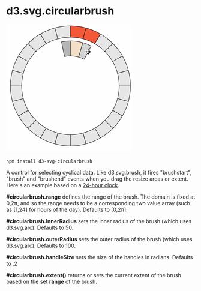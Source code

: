 d3.svg.circularbrush
===============

![d3.svg.circularbrush](piebrush.gif "d3.svg.circularbrush")

`npm install d3-svg-circularbrush`

A control for selecting cyclical data. Like d3.svg.brush, it fires "brushstart", "brush" and "brushend" events when you drag the resize areas or extent. Here's an example based on a [24-hour clock](http://bl.ocks.org/emeeks/905c4691f343fc4780bd).

**#circularbrush.range** defines the range of the brush. The domain is fixed at 0,2π, and so the range needs to be a corresponding two value array (such as [1,24] for hours of the day). Defaults to [0,2π].

**#circularbrush.innerRadius** sets the inner radius of the brush (which uses d3.svg.arc). Defaults to 50.

**#circularbrush.outerRadius** sets the outer radius of the brush (which uses d3.svg.arc). Defaults to 100.

**#circularbrush.handleSize** sets the size of the handles in radians. Defaults to .2

**#circularbrush.extent()** returns or sets the current extent of the brush based on the set **range** of the brush.